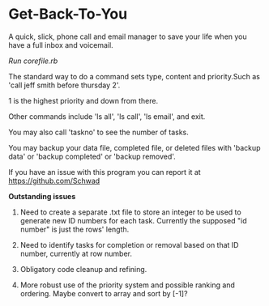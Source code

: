Get-Back-To-You
===============

A quick, slick, phone call and email manager to save your life when you have a full inbox and voicemail.


*Run corefile.rb*


The standard way to do a command sets type, content and priority.Such as 'call jeff smith before thursday 2'.

1 is the highest priority and down from there. 

Other commands include 'ls all', 'ls call', 'ls email', and exit.

You may also call 'taskno' to see the number of tasks.

You may backup your data file, completed file, or deleted files with 'backup data' or 'backup completed' or 'backup removed'.

 If you have an issue with this program you can report it at https://github.com/Schwad

 **Outstanding issues**

 1. Need to create a separate .txt file to store an integer to be used to generate new ID numbers for each task. Currently the supposed "id number" is just the rows' length. 

 2. Need to identify tasks for completion or removal based on that ID number, currently at row number. 

 3. Obligatory code cleanup and refining.

 4. More robust use of the priority system and possible ranking and ordering. Maybe convert to array and sort by [-1]?
